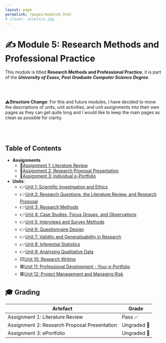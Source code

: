 ```yaml
---
layout: page
permalink: /pages/module5.html
# closer: assets/x.jpg
---
```


# ✍️ Module 5: Research Methods and Professional Practice

This module is titled **Research Methods and Professional Practice**, it is part of the ***University of Essex, Post Graduate Computer Science Degree***.

<br/>
<br/>

⚠️**Structure Change**: For this and future modules, I have decided to move the descriptions of units, unit activities, and unit assignments into their own pages as they can get quite long and I would like to keep the main pages as clean as possible for clarity.

<br/>
<br/>

## Table of Contents

- **Assignments**
  - 📃[Assignment 1: Literature Review](/pages/module5/assignment1/m5a1.html)
  - 📃[Assignment 2: Research Proposal Presentation](/pages/module5/assignment2/m5a2.html)
  - 📃[Assignment 3: Individual e-Portfolio](/pages/module5/assignment3/m5a3.html)
- **Units**:
  - 👉[Unit 1: Scientific Investigation and Ethics](/pages/module5/unit-assignments/unit1/m5u1.html)
  - 👉[Unit 2: Research Questions, the Literature Review, and Research Proposal](/pages/module5/unit-assignments/unit2/m5u2.html)
  - 👉[Unit 3: Research Methods](/pages/module5/unit-assignments/unit3/m5u3.html)
  - 👉[Unit 4: Case Studies, Focus Groups, and Observations](/pages/module5/unit-assignments/unit4/m5u4.html)
  - 👉[Unit 5: Interviews and Survey Methods](/pages/module5/unit-assignments/unit5/m5u5.html)
  - 👉[Unit 6: Questionnaire Design](/pages/module5/unit-assignments/unit6/m5u6.html)
  - 👉[Unit 7: Validity and Generalisability in Research](/pages/module5/unit-assignments/unit7/m5u7.html)
  - 👉[Unit 8: Inferential Statistics](/pages/module5/unit-assignments/unit8/m5u8.html)
  - 👉[Unit 9: Analysing Qualitative Data](/pages/module5/unit-assignments/unit9/m5u9.html)
  - 🟨[Unit 10: Research Writing](/pages/module5/unit-assignments/unit10/m5u10.html)
  - 🟥[Unit 11: Professional Development - Your e-Portfolio](/pages/module5/unit-assignments/unit11/m5u11.html)
  - 🟥[Unit 12: Project Management and Managing Risk](/pages/module5/unit-assignments/unit12/m5u12.html)

## 🎓 Grading

| Artefact                           | Grade                |
| ---------------------------------- | -------------------- |
| Assignment 1: Literature Review | Pass ✅ |
| Assignment 2: Research Proposal Presentation | Ungraded 🚧 |
| Assignment 3: ePortfolio | Ungraded 🚧 |  
